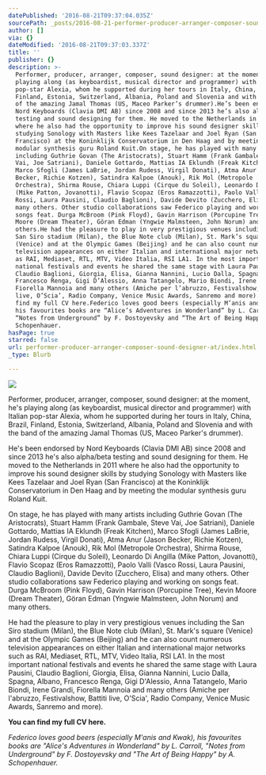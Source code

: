 ```yaml
---
datePublished: '2016-08-21T09:37:04.035Z'
sourcePath: _posts/2016-08-21-performer-producer-arranger-composer-sound-designer-at.md
author: []
via: {}
dateModified: '2016-08-21T09:37:03.337Z'
title: ''
publisher: {}
description: >-
  Performer, producer, arranger, composer, sound designer: at the moment, he’s
  playing along (as keyboardist, musical director and programmer) with Italian
  pop-star Alexia, whom he supported during her tours in Italy, China, Brazil,
  Finland, Estonia, Switzerland, Albania, Poland and Slovenia and with the band
  of the amazing Jamal Thomas (US, Maceo Parker’s drummer).He’s been endorsed by
  Nord Keyboards (Clavia DMI AB) since 2008 and since 2013 he’s also alpha/beta
  testing and sound designing for them. He moved to the Netherlands in 2011
  where he also had the opportunity to improve his sound designer skills by
  studying Sonology with Masters like Kees Tazelaar and Joel Ryan (San
  Francisco) at the Koninklijk Conservatorium in Den Haag and by meeting the
  modular synthesis guru Roland Kuit.On stage, he has played with many artists
  including Guthrie Govan (The Aristocrats), Stuart Hamm (Frank Gambale, Steve
  Vai, Joe Satriani), Daniele Gottardo, Mattias IA Eklundh (Freak Kitchen),
  Marco Sfogli (James LaBrie, Jordan Rudess, Virgil Donati), Atma Anur (Jason
  Becker, Richie Kotzen), Satindra Kalpoe (Anouk), Rik Mol (Metropole
  Orchestra), Shirma Rouse, Chiara Luppi (Cirque du Soleil), Leonardo Di Angilla
  (Mike Patton, Jovanotti), Flavio Scopaz (Eros Ramazzotti), Paolo Valli (Vasco
  Rossi, Laura Pausini, Claudio Baglioni), Davide Devito (Zucchero, Elisa) and
  many others. Other studio collaborations saw Federico playing and working on
  songs feat. Durga McBroom (Pink Floyd), Gavin Harrison (Porcupine Tree), Kevin
  Moore (Dream Theater), Göran Edman (Yngwie Malmsteen, John Norum) and many
  others.He had the pleasure to play in very prestigious venues including the
  San Siro stadium (Milan), the Blue Note club (Milan), St. Mark’s square
  (Venice) and at the Olympic Games (Beijing) and he can also count numerous
  television appearances on either Italian and international major networks such
  as RAI, Mediaset, RTL, MTV, Video Italia, RSI LA1. In the most important
  national festivals and events he shared the same stage with Laura Pausini,
  Claudio Baglioni, Giorgia, Elisa, Gianna Nannini, Lucio Dalla, Spagna, Albano,
  Francesco Renga, Gigi D’Alessio, Anna Tatangelo, Mario Biondi, Irene Grandi,
  Fiorella Mannoia and many others (Amiche per l’abruzzo, Festivalshow, Battiti
  live, O’Scia’, Radio Company, Venice Music Awards, Sanremo and more).You can
  find my full CV here.Federico loves good beers (especially M’anis and Kwak),
  his favourites books are “Alice’s Adventures in Wonderland” by L. Carroll,
  “Notes from Underground” by F. Dostoyevsky and “The Art of Being Happy” by A.
  Schopenhauer.
hasPage: true
starred: false
url: performer-producer-arranger-composer-sound-designer-at/index.html
_type: Blurb

---
```

![](https://the-grid-user-content.s3-us-west-2.amazonaws.com/cc9ca54f-191c-4aec-974c-0a27ba498a28.jpg)

Performer, producer, arranger, composer, sound designer: at the moment, he's playing along (as keyboardist, musical director and programmer) with Italian pop-star Alexia, whom he supported during her tours in Italy, China, Brazil, Finland, Estonia, Switzerland, Albania, Poland and Slovenia and with the band of the amazing Jamal Thomas (US, Maceo Parker's drummer).  
  
He's been endorsed by Nord Keyboards (Clavia DMI AB) since 2008 and since 2013 he's also alpha/beta testing and sound designing for them. He moved to the Netherlands in 2011 where he also had the opportunity to improve his sound designer skills by studying Sonology with Masters like Kees Tazelaar and Joel Ryan (San Francisco) at the Koninklijk Conservatorium in Den Haag and by meeting the modular synthesis guru Roland Kuit.  
  
On stage, he has played with many artists including Guthrie Govan (The Aristocrats), Stuart Hamm (Frank Gambale, Steve Vai, Joe Satriani), Daniele Gottardo, Mattias IA Eklundh (Freak Kitchen), Marco Sfogli (James LaBrie, Jordan Rudess, Virgil Donati), Atma Anur (Jason Becker, Richie Kotzen), Satindra Kalpoe (Anouk), Rik Mol (Metropole Orchestra), Shirma Rouse, Chiara Luppi (Cirque du Soleil), Leonardo Di Angilla (Mike Patton, Jovanotti), Flavio Scopaz (Eros Ramazzotti), Paolo Valli (Vasco Rossi, Laura Pausini, Claudio Baglioni), Davide Devito (Zucchero, Elisa) and many others. Other studio collaborations saw Federico playing and working on songs feat. Durga McBroom (Pink Floyd), Gavin Harrison (Porcupine Tree), Kevin Moore (Dream Theater), Göran Edman (Yngwie Malmsteen, John Norum) and many others.  
  
He had the pleasure to play in very prestigious venues including the San Siro stadium (Milan), the Blue Note club (Milan), St. Mark's square (Venice) and at the Olympic Games (Beijing) and he can also count numerous television appearances on either Italian and international major networks such as RAI, Mediaset, RTL, MTV, Video Italia, RSI LA1\. In the most important national festivals and events he shared the same stage with Laura Pausini, Claudio Baglioni, Giorgia, Elisa, Gianna Nannini, Lucio Dalla, Spagna, Albano, Francesco Renga, Gigi D'Alessio, Anna Tatangelo, Mario Biondi, Irene Grandi, Fiorella Mannoia and many others (Amiche per l'abruzzo, Festivalshow, Battiti live, O'Scia', Radio Company, Venice Music Awards, Sanremo and more).  
  
**You can find my full CV here.**  
  
_Federico loves good beers (especially M'anis and Kwak), his favourites books are "Alice's Adventures in Wonderland" by L. Carroll, "Notes from Underground" by F. Dostoyevsky and "The Art of Being Happy" by A. Schopenhauer._